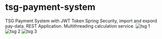 # tsg-payment-system
TSG Payment System with JWT Token Spring Security, import and expord pay-data. REST Application. Multithreading calculation service.
![tsg 1](https://github.com/SaintAmbrozii/tsg-payment-system/assets/125075635/6b82ea68-458d-4d62-a314-d9e6d981abdf)
![tsg 2](https://github.com/SaintAmbrozii/tsg-payment-system/assets/125075635/51298977-af14-4375-a1d8-30df6e388d3b)
![tsg 3](https://github.com/SaintAmbrozii/tsg-payment-system/assets/125075635/77c1b0ab-d163-45f5-9c04-073403359111)


